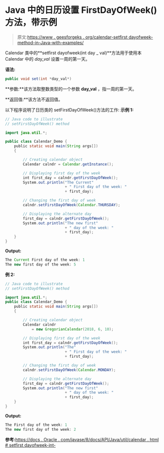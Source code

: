 # Java 中的日历设置 FirstDayOfWeek()方法，带示例

> 原文:[https://www . geesforgeks . org/calendar-setfirst dayofweek-method-in-Java-with-examples/](https://www.geeksforgeeks.org/calendar-setfirstdayofweek-method-in-java-with-examples/)

Calendar 类中的**setfirst dayofweek(int day _ val)**方法用于使用本 Calendar 中的 *day_val* 设置一周的第一天。

**语法:**

```java
public void set(int *day_val*)
```

**参数:**该方法取整数类型的一个参数 **day_val** ，指一周的第一天。

**返回值:**该方法不返回值。

以下程序说明了日历类的 setFirstDayOfWeek()方法的工作:
**示例 1:**

```java
// Java code to illustrate
// setFirstDayOfWeek() method

import java.util.*;

public class Calendar_Demo {
    public static void main(String args[])
    {

        // Creating calendar object
        Calendar calndr = Calendar.getInstance();

        // Displaying first day of the week
        int first_day = calndr.getFirstDayOfWeek();
        System.out.println("The Current"
                           + " First day of the week: "
                           + first_day);

        // Changing the first day of week
        calndr.setFirstDayOfWeek(Calendar.THURSDAY);

        // Displaying the alternate day
        first_day = calndr.getFirstDayOfWeek();
        System.out.println("The new first"
                           + " day of the week: "
                           + first_day);
    }
}
```

**Output:**

```java
The Current First day of the week: 1
The new first day of the week: 5

```

**例 2:**

```java
// Java code to illustrate
// setFirstDayOfWeek() method

import java.util.*;
public class Calendar_Demo {
    public static void main(String args[])
    {

        // Creating calendar object
        Calendar calndr
            = new GregorianCalendar(2018, 6, 10);

        // Displaying first day of the week
        int first_day = calndr.getFirstDayOfWeek();
        System.out.println("The"
                           + " First day of the week: "
                           + first_day);

        // Changing the first day of week
        calndr.setFirstDayOfWeek(Calendar.MONDAY);

        // Displaying the alternate day
        first_day = calndr.getFirstDayOfWeek();
        System.out.println("The new first"
                           + " day of the week: "
                           + first_day);
    }
}
```

**Output:**

```java
The First day of the week: 1
The new first day of the week: 2

```

**参考:**[https://docs . Oracle . com/javase/8/docs/API/Java/util/calendar . html # setfirst dayofweek-int-](https://docs.oracle.com/javase/8/docs/api/java/util/Calendar.html#setFirstDayOfWeek-int-)